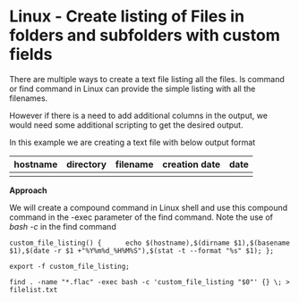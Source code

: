 
# Linux - Create listing of Files in folders and subfolders with custom fields

There are multiple ways to create a text file listing all the files. 
ls command or find command in Linux can provide the simple listing with all the filenames. 

However if there is a need to add additional columns in the output, we would need some additional scripting to get the desired output.

In this example we are creating a text file with below output format

|hostname |directory  | filename|creation date| date|
|--|--|--|--|--|
|  |  |   |  |  |


**Approach**

We will create a compound command in Linux shell and use this compound command in the -exec parameter of the find command.
Note the use of *bash -c* in the find command

```
custom_file_listing() {      echo $(hostname),$(dirname $1),$(basename $1),$(date -r $1 +"%Y%m%d_%H%M%S"),$(stat -t --format "%s" $1); }; 

export -f custom_file_listing; 

find . -name "*.flac" -exec bash -c 'custom_file_listing "$0"' {} \; > filelist.txt
```
